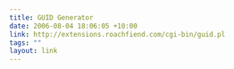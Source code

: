 ```yaml
---
title: GUID Generator
date: 2006-08-04 18:06:05 +10:00
link: http://extensions.roachfiend.com/cgi-bin/guid.pl
tags: ""
layout: link
---
```

